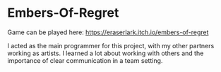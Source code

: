 # Embers-Of-Regret

Game can be played here: https://eraserlark.itch.io/embers-of-regret

I acted as the main programmer for this project, with my other partners working as artists. I learned a lot about working with others and the importance of clear communication in a team setting.
